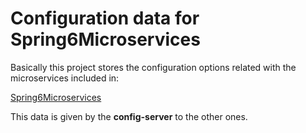 # Configuration data for Spring6Microservices

Basically this project stores the configuration options related with the microservices included in:

[Spring6Microservices](https://github.com/doctore/Spring6Microservices)

This data is given by the **config-server** to the other ones.